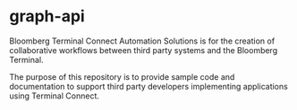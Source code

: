 # graph-api

Bloomberg Terminal Connect Automation Solutions is for the creation of collaborative workflows between third party systems and the Bloomberg Terminal.

The purpose of this repository is to provide sample code and documentation to support third party developers implementing applications using Terminal Connect.
